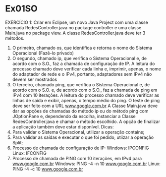 # Ex01SO

EXERCÍCIO 1:
Criar em Eclipse, um novo Java Project com uma classe chamada RedesController.java no 
package controller e uma classe Main.java no package view.
A classe RedesController.java deve ter 3 métodos.
1) O primeiro, chamado os, que identifica e retorna o nome do Sistema Operacional (Fazê-lo 
privado)
2) O segundo, chamado ip, que verifica o Sistema Operacional e, de acordo com o S.O., faz a 
chamada de configuração de IP.
A leitura do processo chamado deve verificar cada linha e, imprimir, apenas, o nome do 
adaptador de rede e o IPv4, portanto, adaptadores sem IPv4 não devem ser mostrados
3) O terceiro, chamado ping, que verifica o Sistema Operacional e, de acordo com o S.O. e, de 
acordo com o S.O., faz a chamada de ping em IPv4 com 10 iterações.
A leitura do processo chamado deve verificar as linhas de saída e exibir, apenas, o tempo médio 
do ping. O teste de ping deve ser feito com a URL www.google.com.br
A Classe Main.java deve dar as opções de chamadas do método ip ou do método ping com 
JOptionPane e, dependendo da escolha, instanciar a Classe RedesController.java e chamar o 
método escolhido. A opção de finalizar a aplicação também deve estar disponível.
Dicas:
1) Para validar o Sistema Operacional, utilizar a operação contains;
2) Para validar as saídas e executar o que foi pedido, utiizar a operação Split;
3) Processo de chamada de configuração de IP:
Windows: IPCONFIG
Linux: IFCONFIG
4) Processo de chamada de PING com 10 iterações, em IPv4 para www.google.com.br
Windows: PING -4 -n 10 www.google.com.br
Linux: PING -4 -c 10 www.google.com.br
